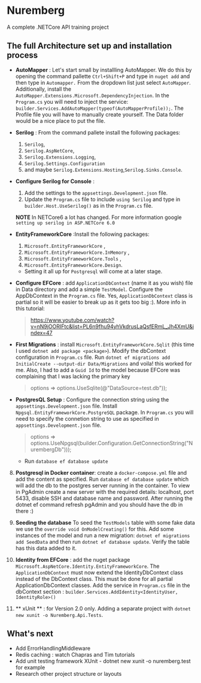 # Nuremberg
A complete .NETCore API training project

## The full Architecture set up and installation process
- **AutoMapper** :  Let's start small by installling AutoMapper. We do this by opening the command pallette `Ctrl+Shift+P` and type in `nuget add` and then type in `Automapper.` From the dropdown list just select `AutoMapper`. Additionally, install the `AutoMapper.Extensions.Microsoft.DependencyInjection`. In the `Program.cs` you will need to inject the service: `builder.Services.AddAutoMapper(typeof(AutoMapperProfile));`. The Profile file you will have to manually create yourself. The Data folder would be a nice place to put the file.

- **Serilog** : From the command pallete install the following packages: 
    1. `Serilog`, 
    2. `Serilog.AspNetCore`,
    3. `Serilog.Extensions.Logging`, 
    4. `Serilog.Settings.Configuration`
    5.  and maybe `Serilog.Extensions.Hosting`,`Serilog.Sinks.Console`.

- **Configure Serilog for Console** :
    1. Add the settings to the `appsettings.Development.json` file.
    2. Update the `Program.cs` file to include `using Serilog` and type in `builder.Host.UseSerilog()` as in the `Program.cs` file. 

     **NOTE** In NETCore6 a lot has changed. For more information google `setting up serilog in ASP.NETCore 6.0`

- **EntityFrameworkCore** :Install the following packages:    
    1. `Microsoft.EntityFrameworkCore` ,
    2. `Microsoft.EntityFrameworkCore.InMemory` ,
    3. `Microsoft.EntityFrameworkCore.Tools` ,
    4. `Microsoft.EntityFrameworkCore.Design`. 
    * Setting it all up for `Postgresql` will come at a later stage.



- **Configure EFCore** : add `ApplicationDbContext` (name it as you wish) file in Data directory and add a simple `TestModel`. Configure the AppDbContext in the `Program.cs` file. Yes, `ApplicationDbContext` class is partial so it will be easier to break up as it gets too big :). More info in this tutorial:  
    > https://www.youtube.com/watch?v=nN9jOORIFtc&list=PL6n9fhu94yhVkdrusLaQsfERmL_Jh4XmU&index=47

- **First Migrations** : install `Microsoft.EntityFrameworkCore.Sqlit` (this time I used `dotnet add package <package>`). Modify the dbContext configuration in `Program.cs` file. Run `dotnet ef migrations add InitialCreate --output-dir Data/Migrations` and voila! this worked for me. Also, I had to add a `Guid Id` to the model because EFCore was complaining that I was lacking the primary key
    > options => options.UseSqlite(@"DataSource=test.db"));

-  **PostgresQL Setup** : Configure the connection string using the `appsettings.Development.json` file. 
Install `Npgsql.EntityFrameworkCore.PostgreSQL` package. In `Program.cs` you will need to specify the connetion string to use as specified in `appsettings.Development.json` file.

    > options => options.UseNpgsql(builder.Configuration.GetConnectionString("NurembergDb")));

    * Run `database ef database update`

8. **Postgresql in Docker container**: create a `docker-compose.yml` file and add the content as specified. Run `database ef database update` which will add the db to the postgres server running in the container. To view in PgAdmin create a new server with the required details: localhost, port 5433, disable SSH and database name and password. After running the dotnet ef command refresh pgAdmin and you should have the db in there :)

9. **Seeding the database** To seed the `TestModels` table with some fake data we use the `override void OnModelCreating()` for this. Add some instances of the model and run a new migration: `dotnet ef migrations add SeedData` and then run `dotnet ef database update`. Verify the table has this data added to it.

10. **Identity from EFCore** : add the nuget package `Microsoft.AspNetCore.Identity.EntityFrameworkCore`. The `ApplicationDbContext` must now extend the IdentityDbContext class instead of the DbContext class. This must be done for all partial ApplicationDbContext classes. Add the service in `Program.cs` file in the dbContext section : `builder.Services.AddIdentity<IdentityUser, IdentityRole>()`

11. ** xUnit ** : for Version 2.0 only. Adding a separate project with `dotnet new xunit -o Nuremberg.Api.Tests`. 

## What's next ##
- Add ErrorHandlingMiddleware
- Redis caching : watch Chapras and Tim tutorials
- Add unit testing framework XUnit - dotnet new xunit -o nuremberg.test for example
- Research other project structure or layouts
